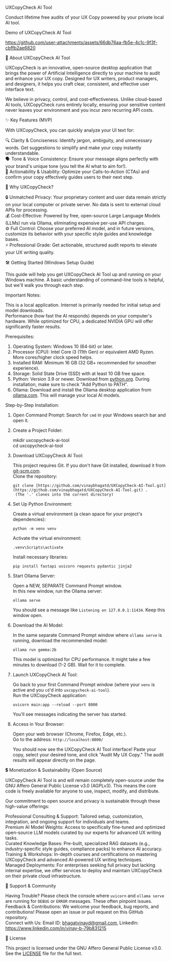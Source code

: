  UXCopyCheck AI Tool

Conduct lifetime free audits of your UX Copy powered by your private local AI tool.

Demo of UXCopyCheck AI Tool

https://github.com/user-attachments/assets/66db76aa-fb5e-4c1c-9f3f-cbffb2ae6820


👋 About UXCopyCheck AI Tool

UXCopyCheck is an innovative, open-source desktop application that brings the power of Artificial Intelligence directly to your machine to audit and enhance your UX copy. Designed for UX writers, product managers, and designers, it helps you craft clear, consistent, and effective user interface text.

We believe in privacy, control, and cost-effectiveness. Unlike cloud-based AI tools, UXCopyCheck runs entirely locally, ensuring your sensitive content never leaves your environment and you incur zero recurring API costs.

 ✨ Key Features (MVP)

With UXCopyCheck, you can quickly analyze your UI text for:

 🔍 Clarity & Conciseness: Identify jargon, ambiguity, and unnecessary words. Get suggestions to simplify and make your copy instantly understandable.  
 🗣️ Tone & Voice Consistency: Ensure your message aligns perfectly with your brand's unique tone (you tell the AI what to aim for!).  
 🎯 Actionability & Usability: Optimize your Calls-to-Action (CTAs) and confirm your copy effectively guides users to their next step.

 🚀 Why UXCopyCheck?

 🔒 Unmatched Privacy: Your proprietary content and user data remain strictly on your local computer or private server. No data is sent to external cloud APIs for processing.  
 💰 Cost-Effective: Powered by free, open-source Large Language Models (LLMs) run via Ollama, eliminating expensive per-use API charges.  
 ⚙️ Full Control: Choose your preferred AI model, and in future versions, customize its behavior with your specific style guides and knowledge bases.  
 ⚡ Professional Grade: Get actionable, structured audit reports to elevate your UX writing quality.

 🛠️ Getting Started (Windows Setup Guide)

This guide will help you get UXCopyCheck AI Tool up and running on your Windows machine. A basic understanding of command-line tools is helpful, but we'll walk you through each step.

Important Notes:

 This is a local application. Internet is primarily needed for initial setup and model downloads.  
 Performance (how fast the AI responds) depends on your computer's hardware. While optimized for CPU, a dedicated NVIDIA GPU will offer significantly faster results.

 Prerequisites:

1.  Operating System: Windows 10 (64-bit) or later.  
2.  Processor (CPU): Intel Core i3 (11th Gen) or equivalent AMD Ryzen. More cores/higher clock speed helps.  
3.  Installed RAM: Minimum 16 GB (32 GB+ recommended for smoother experience).  
4.  Storage: Solid State Drive (SSD) with at least 10 GB free space.  
5.  Python: Version 3.9 or newer. Download from [python.org](https://www.python.org/downloads/windows/). During installation, make sure to check "Add Python to PATH".  
6.  Ollama: Download and install the Ollama desktop application from [ollama.com](https://ollama.com/downloads). This will manage your local AI models.

 Step-by-Step Installation:

1.  Open Command Prompt: Search for `cmd` in your Windows search bar and open it.

2.  Create a Project Folder:

      
    mkdir uxcopycheck-ai-tool  
    cd uxcopycheck-ai-tool  
    

3.  Download UXCopyCheck AI Tool:

     This project requires Git. If you don't have Git installed, download it from [git-scm.com](https://git-scm.com/download/win).  
     Clone the repository:

        git clone [https://github.com/vinaybhagatd/UXCopyCheck-AI-Tool.git](https://github.com/vinaybhagatd/UXCopyCheck-AI-Tool.git) .  
         (The '.' clones into the current directory)  
        

4.  Set Up Python Environment:

     Create a virtual environment (a clean space for your project's dependencies):

        python -m venv venv  
        

     Activate the virtual environment:

        .venv\Scripts\activate  
        

     Install necessary libraries:

        pip install fastapi uvicorn requests pydantic jinja2  
        

5.  Start Ollama Server:

     Open a NEW, SEPARATE Command Prompt window.  
     In this new window, run the Ollama server:

        ollama serve  
        

     You should see a message like `Listening on 127.0.0.1:11434`. Keep this window open.

6.  Download the AI Model:

     In the same separate Command Prompt window where `ollama serve` is running, download the recommended model:

        ollama run gemma:2b  
        

     This model is optimized for CPU performance. It might take a few minutes to download (1-2 GB). Wait for it to complete.

7.  Launch UXCopyCheck AI Tool:

     Go back to your first Command Prompt window (where your `venv` is active and you `cd`'d into `uxcopycheck-ai-tool`).  
     Run the UXCopyCheck application:

        uvicorn main:app --reload --port 8000  
        

     You'll see messages indicating the server has started.

8.  Access in Your Browser:

     Open your web browser (Chrome, Firefox, Edge, etc.).  
     Go to the address: `http://localhost:8000/`

    You should now see the UXCopyCheck AI Tool interface! Paste your copy, select your desired tone, and click "Audit My UX Copy." The audit results will appear directly on the page.

 💲 Monetization & Sustainability (Open Source)

UXCopyCheck AI Tool is and will remain completely open-source under the GNU Affero General Public License v3.0 (AGPLv3). This means the core code is freely available for anyone to use, inspect, modify, and distribute.

Our commitment to open source and privacy is sustainable through these high-value offerings:

 Professional Consulting & Support: Tailored setup, customization, integration, and ongoing support for individuals and teams.  
 Premium AI Model Weights: Access to specifically fine-tuned and optimized open-source LLM models curated by our experts for advanced UX writing tasks.  
 Curated Knowledge Bases: Pre-built, specialized RAG datasets (e.g., industry-specific style guides, compliance packs) to enhance AI accuracy.  
 Training & Workshops: In-depth courses and certifications on mastering UXCopyCheck and advanced AI-powered UX writing techniques.  
 Managed Deployments: For enterprises seeking full privacy but lacking internal expertise, we offer services to deploy and maintain UXCopyCheck on their private cloud infrastructure.

 🤝 Support & Community

 Having Trouble? Please check the console where `uvicorn` and `ollama serve` are running for `DEBUG` or `ERROR` messages. These often pinpoint issues.  
 Feedback & Contributions: We welcome your feedback, bug reports, and contributions! Please open an issue or pull request on this GitHub repository.  
 Connect with Us: Email ID: bhagatvinayd@gmail.com, LinkedIn: https://www.linkedin.com/in/vinay-b-79b831215

 📜 License

This project is licensed under the GNU Affero General Public License v3.0. See the [LICENSE](LICENSE) file for the full text.  
